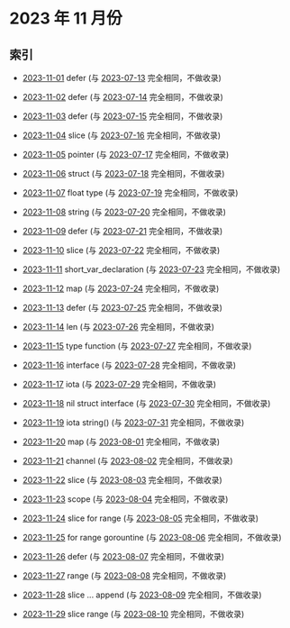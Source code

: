# 2023 年 11 月份

## 索引

- [2023-11-01](#) defer (与 [2023-07-13](../07/13/README.md) 完全相同，不做收录)
- [2023-11-02](#) defer (与 [2023-07-14](../07/14/README.md) 完全相同，不做收录)
- [2023-11-03](#) defer (与 [2023-07-15](../07/15/README.md) 完全相同，不做收录)
- [2023-11-04](#) slice (与 [2023-07-16](../07/16/README.md) 完全相同，不做收录)
- [2023-11-05](#) pointer (与 [2023-07-17](../07/17/README.md) 完全相同，不做收录)
- [2023-11-06](#) struct (与 [2023-07-18](../07/18/README.md) 完全相同，不做收录)
- [2023-11-07](#) float type (与 [2023-07-19](../07/19/README.md) 完全相同，不做收录)
- [2023-11-08](#) string (与 [2023-07-20](../07/20/README.md) 完全相同，不做收录)
- [2023-11-09](#) defer (与 [2023-07-21](../07/21/README.md) 完全相同，不做收录)
- [2023-11-10](#) slice (与 [2023-07-22](../07/22/README.md) 完全相同，不做收录)
- [2023-11-11](#) short_var_declaration (与 [2023-07-23](../07/23/README.md) 完全相同，不做收录)
- [2023-11-12](#) map (与 [2023-07-24](../07/24/README.md) 完全相同，不做收录)
- [2023-11-13](#) defer (与 [2023-07-25](../07/25/README.md) 完全相同，不做收录)
- [2023-11-14](#) len (与 [2023-07-26](../07/26/README.md) 完全相同，不做收录)
- [2023-11-15](#) type function (与 [2023-07-27](../07/27/README.md) 完全相同，不做收录)
- [2023-11-16](#) interface (与 [2023-07-28](../07/28/README.md) 完全相同，不做收录)
- [2023-11-17](#) iota (与 [2023-07-29](../07/29/README.md) 完全相同，不做收录)
- [2023-11-18](#) nil struct interface (与 [2023-07-30](../07/30/README.md) 完全相同，不做收录)
- [2023-11-19](#) iota string() (与 [2023-07-31](../07/31/README.md) 完全相同，不做收录)
- [2023-11-20](#) map (与 [2023-08-01](../08/01/README.md) 完全相同，不做收录)
- [2023-11-21](#) channel (与 [2023-08-02](../08/02/README.md) 完全相同，不做收录)
- [2023-11-22](#) slice (与 [2023-08-03](../08/03/README.md) 完全相同，不做收录)
- [2023-11-23](#) scope (与 [2023-08-04](../08/04/README.md) 完全相同，不做收录)
- [2023-11-24](#) slice for range (与 [2023-08-05](../08/05/README.md) 完全相同，不做收录)

- [2023-11-25](#) for range gorountine (与 [2023-08-06](../08/06/README.md) 完全相同，不做收录)
- [2023-11-26](#) defer (与 [2023-08-07](../08/07/README.md) 完全相同，不做收录)
- [2023-11-27](#) range (与 [2023-08-08](../08/08/README.md) 完全相同，不做收录)
- [2023-11-28](#) slice ... append (与 [2023-08-09](../08/09/README.md) 完全相同，不做收录)
- [2023-11-29](#) slice range (与 [2023-08-10](../08/10/README.md) 完全相同，不做收录)
